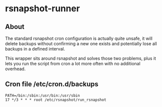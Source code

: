 # rsnapshot-runner

## About

The standard rsnapshot cron configuration is actually quite unsafe, it will delete backups without confirming a new one exists and potentially lose all backups in a defined interval.

This wrapper sits around rsnapshot and solves those two problems, plus it lets you run the script from cron a lot more often with no additional overhead.

## Cron file /etc/cron.d/backups 
	PATH=/bin:/sbin:/usr/bin:/usr/sbin
	17 */3 * * * root /etc/rsnapshot/run_rsnapshot
